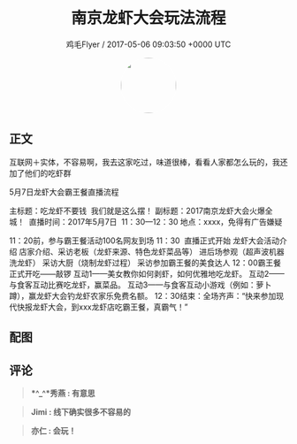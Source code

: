 <h1 align="center">南京龙虾大会玩法流程</h1>
<p align="center">
    <a>鸡毛Flyer / 2017-05-06 09:03:50 &#43;0000 UTC</a>
</p>

<div align="center">
    <img src="https://images.zsxq.com/FsrCWxs4ELtqUNvUYdFa9oCOcOxX?e=1590940799&amp;token=kIxbL07-8jAj8w1n4s9zv64FuZZNEATmlU_Vm6zD:u7MNZ-qJU4lA5et9MRN83fIVsZU=" width="100" height="100" style="border:1px solid;border-radius:50%; color:#ffffff"/>
</div>

## 正文

<div>
互联网＋实体，不容易啊，我去这家吃过，味道很棒，看看人家都怎么玩的，我还加了他们的吃虾群

5月7日龙虾大会霸王餐直播流程

主标题：吃龙虾不要钱  我们就是这么摆！
副标题：2017南京龙虾大会火爆全城！ 
直播时间：2017年5月7日  11：30—12：30
地点：xxxx，免得有广告嫌疑

11：20前，参与霸王餐活动100名网友到场
11：30  直播正式开始
龙虾大会活动介绍
店家介绍、采访老板（龙虾来源、特色龙虾菜品等）
进后场参观（超声波机器洗龙虾）
采访大厨（烧制龙虾过程）
采访参加霸王餐的美食达人
12：00霸王餐正式开吃——敲锣
互动1——美女教你如何剥虾，如何优雅地吃龙虾。
互动2——与食客互动比赛吃龙虾，赢菜品。
互动3——与食客互动小游戏（例如：萝卜蹲），赢龙虾大会钓龙虾农家乐免费名额。
12：30结束：全场齐声：“快来参加现代快报龙虾大会，到xxx龙虾店吃霸王餐，真霸气！”
</div>

## 配图
<div class="image" align="center">

</div>

## 评论

<div align="left">
<div>

<blockquote >
<span> <strong>*^_^*秀燕 : 有意思 </strong></span>
</blockquote>

<blockquote >
<span> <strong>Jimi : 线下确实很多不容易的 </strong></span>
</blockquote>

<blockquote >
<span> <strong>亦仁 : 会玩！ </strong></span>
</blockquote>

</div>
</div>